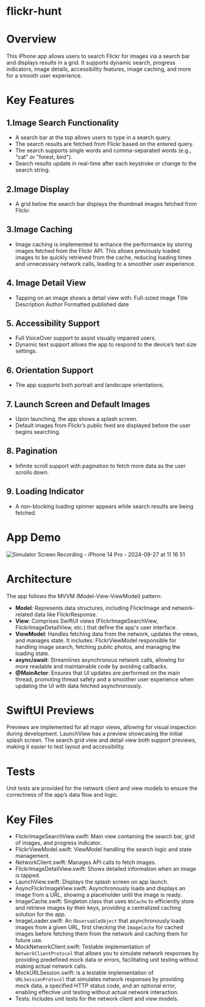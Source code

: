 # flickr-hunt

# Overview
This iPhone app allows users to search Flickr for images via a search bar and displays results in a grid. It supports dynamic search, progress indicators, image details, accessibility features, image caching, and more for a smooth user experience.

# Key Features

## 1.Image Search Functionality
 * A search bar at the top allows users to type in a search query.
 * The search results are fetched from Flickr based on the entered query.
 * The search supports single words and comma-separated words (e.g., "cat" or "forest, bird").
 * Search results update in real-time after each keystroke or change to the search string.
   
## 2.Image Display
 * A grid below the search bar displays the thumbnail images fetched from Flickr.
 
## 3.Image Caching
*  Image caching is implemented to enhance the performance by storing images fetched from the Flickr API. This allows previously loaded images to be quickly retrieved from the cache, reducing loading times and unnecessary network calls, leading to a smoother user experience.

## 4. Image Detail View
 * Tapping on an image shows a detail view with:
    Full-sized image
    Title
    Description
    Author
    Formatted published date
   
## 5. Accessibility Support
 * Full VoiceOver support to assist visually impaired users.
 * Dynamic text support allows the app to respond to the device’s text size settings.
   
## 6. Orientation Support
 * The app supports both portrait and landscape orientations.
   
## 7. Launch Screen and Default Images
 * Upon launching, the app shows a splash screen.
 * Default images from Flickr’s public feed are displayed before the user begins searching.
   
## 8. Pagination
 * Infinite scroll support with pagination to fetch more data as the user scrolls down.
   
## 9. Loading Indicator
 * A non-blocking loading spinner appears while search results are being fetched.

# App Demo

![Simulator Screen Recording - iPhone 14 Pro - 2024-09-27 at 11 16 51](https://github.com/user-attachments/assets/beca424e-3525-431d-b077-38d015586309)

# Architecture

The app follows the MVVM (Model-View-ViewModel) pattern:

* **Model**: Represents data structures, including FlickrImage and network-related data like FlickrResponse.
* **View**: Comprises SwiftUI views (FlickrImageSearchView, FlickrImageDetailView, etc.) that define the app's user interface.
* **ViewModel**: Handles fetching data from the network, updates the views, and manages state. It includes:
FlickrViewModel responsible for handling image search, fetching public photos, and managing the loading state.
* **async/await**: Streamlines asynchronous network calls, allowing for more readable and maintainable code by avoiding callbacks.
* **@MainActor**: Ensures that UI updates are performed on the main thread, promoting thread safety and a smoother user experience when updating the UI with data fetched asynchronously.

# SwiftUI Previews

Previews are implemented for all major views, allowing for visual inspection during development.
LaunchView has a preview showcasing the initial splash screen.
The search grid view and detail view both support previews, making it easier to test layout and accessibility.

# Tests

Unit tests are provided for the network client and view models to ensure the correctness of the app’s data flow and logic.

# Key Files

 * FlickrImageSearchView.swift: Main view containing the search bar, grid of images, and progress indicator.
 * FlickrViewModel.swift: ViewModel handling the search logic and state management.
 * NetworkClient.swift: Manages API calls to fetch images.
 * FlickrImageDetailView.swift: Shows detailed information when an image is tapped.
 * LaunchView.swift: Displays the splash screen on app launch.
 * AsyncFlickrImageView.swift: Asynchronously loads and displays an image from a URL, showing a placeholder until the image is ready.
 * ImageCache.swift: Singleton class that uses `NSCache` to efficiently store and retrieve images by their keys, providing a centralized caching solution for the app.
 * ImageLoader.swift: An `ObservableObject` that asynchronously loads images from a given URL, first checking the `ImageCache` for cached images before fetching them from the network and caching them for future use.
 * MockNetworkClient.swift: Testable implementation of `NetworkClientProtocol` that allows you to simulate network responses by providing predefined mock data or errors, facilitating unit testing without making actual network calls.
 * MockURLSession.swift: is a testable implementation of `URLSessionProtocol` that simulates network responses by providing mock data, a specified HTTP status code, and an optional error, enabling effective unit testing without actual network interaction.
 * Tests: Includes unit tests for the network client and view models.
